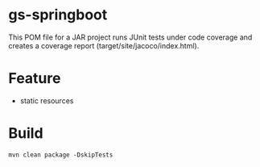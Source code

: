 # gs-springboot

This POM file for a JAR project runs JUnit tests under code coverage and creates a coverage report (target/site/jacoco/index.html).

# Feature
- static resources

# Build
```
mvn clean package -DskipTests
```
